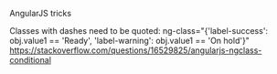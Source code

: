 AngularJS tricks


Classes with dashes need to be quoted: ng-class="{'label-success': obj.value1 == 'Ready', 'label-warning': obj.value1 == 'On hold'}"
https://stackoverflow.com/questions/16529825/angularjs-ngclass-conditional
